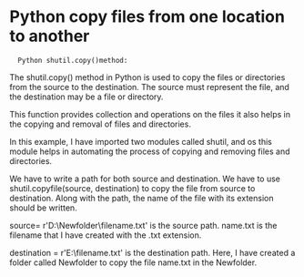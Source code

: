 # Python copy files from one location to another

      Python shutil.copy()method:

   The shutil.copy() method in Python is used to copy the files or directories from the source to the destination. The source must represent the file, and the destination may be a file or directory.

This function provides collection and operations on the files it also helps in the copying and removal of files and directories.


In this example, I have imported two modules called shutil, and os this module helps in automating the process of copying and removing files and directories.

We have to write a path for both source and destination. We have to use shutil.copyfile(source, destination) to copy the file from source to destination. Along with the path, the name of the file with its extension should be written.

source= r'D:\Newfolder\filename.txt' is the source path. name.txt is the filename that I have created with the .txt extension.

destination = r'E:\filename.txt' is the destination path. Here, I have created a folder called Newfolder to copy the file name.txt in the Newfolder.
